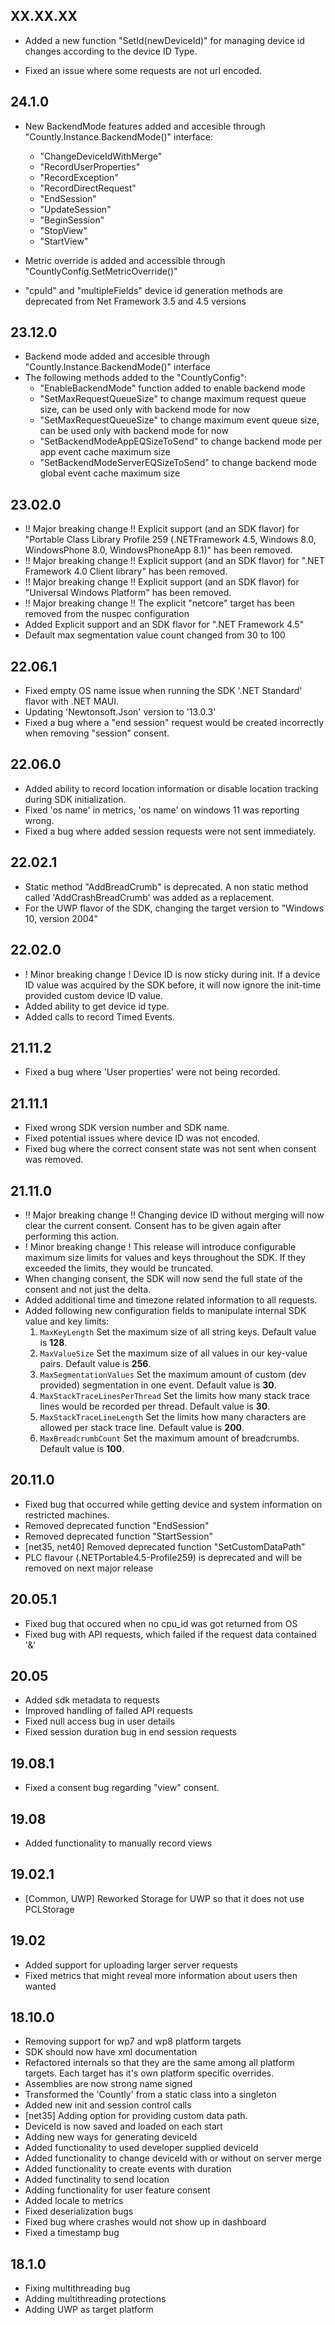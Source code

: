## XX.XX.XX
* Added a new function "SetId(newDeviceId)" for managing device id changes according to the device ID Type.

* Fixed an issue where some requests are not url encoded.

## 24.1.0
* New BackendMode features added and accesible through "Countly.Instance.BackendMode()" interface:
    * "ChangeDeviceIdWithMerge"
    * "RecordUserProperties"
    * "RecordException"
    * "RecordDirectRequest"
    * "EndSession"
    * "UpdateSession"
    * "BeginSession"
    * "StopView"
    * "StartView"

* Metric override is added and accessible through "CountlyConfig.SetMetricOverride()"
* "cpuId" and "multipleFields" device id generation methods are deprecated from Net Framework 3.5 and 4.5 versions

## 23.12.0
* Backend mode added and accesible through "Countly.Instance.BackendMode()" interface
* The following methods added to the "CountlyConfig":
    * "EnableBackendMode" function added to enable backend mode
    * "SetMaxRequestQueueSize" to change maximum request queue size, can be used only with backend mode for now
    * "SetMaxRequestQueueSize" to change maximum event queue size, can be used only with backend mode for now
    * "SetBackendModeAppEQSizeToSend" to change backend mode per app event cache maximum size
    * "SetBackendModeServerEQSizeToSend" to change backend mode global event cache maximum size

## 23.02.0
* !! Major breaking change !! Explicit support (and an SDK flavor) for "Portable Class Library Profile 259 (.NETFramework 4.5, Windows 8.0, WindowsPhone 8.0, WindowsPhoneApp 8.1)" has been removed.
* !! Major breaking change !! Explicit support (and an SDK flavor) for ".NET Framework 4.0 Client library" has been removed.
* !! Major breaking change !! Explicit support (and an SDK flavor) for "Universal Windows Platform" has been removed.
* !! Major breaking change !! The explicit "netcore" target has been removed from the nuspec configuration
* Added Explicit support and an SDK flavor for ".NET Framework 4.5"
* Default max segmentation value count changed from 30 to 100

## 22.06.1
* Fixed empty OS name issue when running the SDK '.NET Standard' flavor with .NET MAUI.
* Updating 'Newtonsoft.Json' version to '13.0.3'
* Fixed a bug where a "end session" request would be created incorrectly when removing "session" consent.

## 22.06.0
* Added ability to record location information or disable location tracking during SDK initialization.
* Fixed 'os name' in metrics, 'os name' on windows 11 was reporting wrong.
* Fixed a bug where added session requests were not sent immediately.

## 22.02.1
* Static method "AddBreadCrumb" is deprecated. A non static method called 'AddCrashBreadCrumb' was added as a replacement.
* For the UWP flavor of the SDK, changing the target version to "Windows 10, version 2004"

## 22.02.0
* ! Minor breaking change ! Device ID is now sticky during init. If a device ID value was acquired by the SDK before, it will now ignore the init-time provided custom device ID value.
* Added ability to get device id type.
* Added calls to record Timed Events.

## 21.11.2
* Fixed a bug where 'User properties' were not being recorded.

## 21.11.1
* Fixed wrong SDK version number and SDK name.
* Fixed potential issues where device ID was not encoded.
* Fixed bug where the correct consent state was not sent when consent was removed.

## 21.11.0
* !! Major breaking change !! Changing device ID without merging will now clear the current consent. Consent has to be given again after performing this action.
* ! Minor breaking change ! This release will introduce configurable maximum size limits for values and keys throughout the SDK. If they exceeded the limits, they would be truncated.
* When changing consent, the SDK will now send the full state of the consent and not just the delta.
* Added additional time and timezone related information to all requests.
* Added following new configuration fields to manipulate internal SDK value and key limits:
  1. `MaxKeyLength` Set the maximum size of all string keys. Default value is **128**.
  2. `MaxValueSize` Set the maximum size of all values in our key-value pairs. Default value is **256**.
  3. `MaxSegmentationValues` Set the maximum amount of custom (dev provided) segmentation in one event. Default value is **30**.
  4. `MaxStackTraceLinesPerThread` Set the limits how many stack trace lines would be recorded per thread. Default value is **30**.
  5. `MaxStackTraceLineLength` Set the limits how many characters are allowed per stack trace line. Default value is **200**.
  6. `MaxBreadcrumbCount` Set the maximum amount of breadcrumbs. Default value is **100**.
  
## 20.11.0
* Fixed bug that occurred while getting device and system information on restricted machines.
* Removed deprecated function "EndSession"
* Removed deprecated function "StartSession"
* [net35, net40] Removed deprecated function "SetCustomDataPath"
* PLC flavour (.NETPortable4.5-Profile259) is deprecated and will be removed on next major release

## 20.05.1
* Fixed bug that occured when no cpu_id was got returned from OS
* Fixed bug with API requests, which failed if the request data contained '&'

## 20.05
* Added sdk metadata to requests
* Improved handling of failed API requests
* Fixed null access bug in user details
* Fixed session duration bug in end session requests

## 19.08.1
* Fixed a consent bug regarding "view" consent.

## 19.08
* Added functionality to manually record views

## 19.02.1
* [Common, UWP] Reworked Storage for UWP so that it does not use PCLStorage

## 19.02
* Added support for uploading larger server requests
* Fixed metrics that might reveal more information about users then wanted

## 18.10.0
* Removing support for wp7 and wp8 platform targets
* SDK should now have xml documentation
* Refactored internals so that they are the same among all platform targets. Each target has it's own platform specific overrides.
* Assemblies are now strong name signed
* Transformed the 'Countly' from a static class into a singleton
* Added new init and session control calls
* [net35] Adding option for providing custom data path.
* DeviceId is now saved and loaded on each start
* Adding new ways for generating deviceId
* Added functionality to used developer supplied deviceId
* Added functionality to change deviceId with or without on server merge
* Added functionality to create events with duration
* Added functinality to send location
* Adding functionality for user feature consent
* Added locale to metrics
* Fixed deserialization bugs
* Fixed bug where crashes would not show up in dashboard
* Fixed a timestamp bug

## 18.1.0
* Fixing multithreading bug
* Adding multithreading protections
* Adding UWP as target platform
